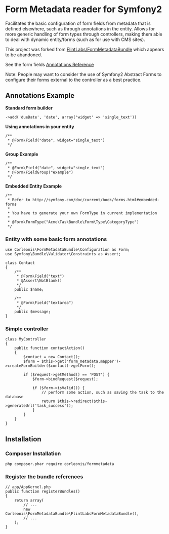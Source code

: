 # Form Metadata reader for Symfony2

Facilitates the basic configuration of form fields from metadata that is defined elsewhere, such as through annotations
in the entity. Allows for more generic handling of form types through controllers,
making them able to deal with dynamic entity/forms (such as for use with CMS sites).

This project was forked from [FlintLabs/FormMetadataBundle](https://github.com/FlintLabs/FormMetadataBundle) which appears to be abandoned.

See the form fields [Annotations Reference](https://github.com/FlintLabs/FormMetadataBundle/wiki/Annotations-reference)

Note: People may want to consider the use of Symfony2 Abstract Forms to configure their forms external to the controller
as a best practice.

## Annotations Example

**Standard form builder**

    ->add('dueDate', 'date', array('widget' => 'single_text'))

**Using annotations in your entity**

    /**
     * @Form\Field("date", widget="single_text")
     */

**Group Example**

    /**
     * @Form\Field("date", widget="single_text")
     * @Form\FieldGroup("example")
     */

**Embedded Entity Example**

    /**
     * Refer to http://symfony.com/doc/current/book/forms.html#embedded-forms
     *
     * You have to generate your own FormType in current implementation
     *
     * @Form\FormType("Acme\TaskBundle\Form\Type\CategoryType")
     */



### Entity with some basic form annotations

    use Corleonis\FormMetadataBundle\Configuration as Form;
    use Symfony\Bundle\Validator\Constraints as Assert;

    class Contact
    {
        /**
         * @Form\Field("text")
         * @Assert\NotBlank()
         */
        public $name;

        /**
         * @Form\Field("textarea")
         */
        public $message;
    }

### Simple controller

    class MyController
    {
        public function contactAction()
        {
            $contact = new Contact();
            $form = $this->get('form_metadata.mapper')->createFormBuilder($contact)->getForm();

            if ($request->getMethod() == 'POST') {
                $form->bindRequest($request);

                if ($form->isValid()) {
                    // perform some action, such as saving the task to the database
                    return $this->redirect($this->generateUrl('task_success'));
                }
            }
        }
    }

## Installation

### Composer Installation

    php composer.phar require corleonis/formmetadata


### Register the bundle references

    // app/AppKernel.php
    public function registerBundles()
    {
        return array(
            // ...
            new Corleonis\FormMetadataBundle\FlintLabsFormMetadataBundle(),
            // ...
        );
    }
